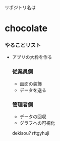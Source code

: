 リポジトリ名は 
# chocolate

### やることリスト
- アプリの大枠を作る
  ### 従業員側
  - 画面の装飾
  - データを送る
  ### 管理者側
  - データの回収
  - グラフへの可視化

  dekisou?
  rftgyhuji
  